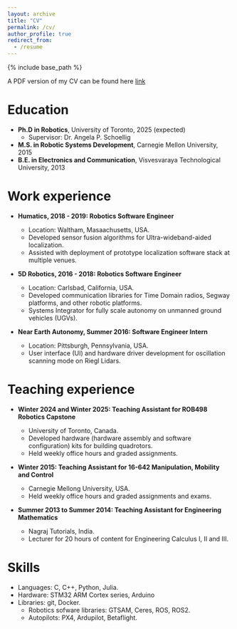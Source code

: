 ```yaml
---
layout: archive
title: "CV"
permalink: /cv/
author_profile: true
redirect_from:
  - /resume
---
```


{% include base_path %}

A PDF version of my CV can be found here [link](../files/abhishek_goudar_cv.pdf)

Education
======
* **Ph.D in Robotics**, University of Toronto, 2025 (expected)
  * Supervisor: Dr. Angela P. Schoellig
* **M.S. in Robotic Systems Development**, Carnegie Mellon University, 2015
* **B.E. in Electronics and Communication**, Visvesvaraya Technological University, 2013


Work experience
======
* **Humatics, 2018 - 2019: Robotics Software Engineer**
  * Location: Waltham, Masaachusetts, USA.
  * Developed sensor fusion algorithms for Ultra-wideband-aided localization.
  * Assisted with deployment of prototype localization software stack at multiple venues.

* **5D Robotics, 2016 - 2018: Robotics Software Engineer**
  * Location: Carlsbad, California, USA.
  * Developed communication libraries for Time Domain radios, Segway platforms, and other robotic platforms.
  * Systems Integrator for fully scale autonomy on unmanned ground vehicles (UGVs).

* **Near Earth Autonomy, Summer 2016: Software Engineer Intern**
  * Location: Pittsburgh, Pennsylvania, USA.
  * User interface (UI) and hardware driver development for oscillation scanning mode on Riegl Lidars.

Teaching experience
======
* **Winter 2024 and Winter 2025: Teaching Assistant for ROB498 Robotics Capstone**
  * University of Toronto, Canada.
  * Developed hardware (hardware assembly and software configuration) kits for building quadrotors.
  * Held weekly office hours and graded assignments.

* **Winter 2015: Teaching Assistant for 16-642 Manipulation, Mobility and Control**
  * Carnegie Mellong University, USA.
  * Held weekly office hours and graded assignments and exams.

* **Summer 2013 to Summer 2014: Teaching Assistant for Engineering Mathematics**
  * Nagraj Tutorials, India.
  * Lecturer for 20 hours of content for Engineering Calculus I, II and III.

Skills
======
* Languages: C, C++, Python, Julia.
* Hardware: STM32 ARM Cortex series, Arduino
* Libraries: git, Docker.
  * Robotics sofware libraries: GTSAM, Ceres, ROS, ROS2.
  * Autopilots: PX4, Ardupilot, Betaflight.

